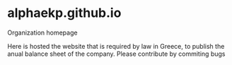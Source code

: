# alphaekp.github.io
Organization homepage

Here is hosted the website that is required by law in Greece, to publish the anual balance sheet of the company. Please contribute by commiting bugs 